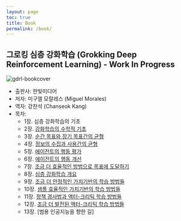 ```yaml
---
layout: page
toc: true
title: Book
permalink: /book/
---
```


## 그로킹 심층 강화학습 (Grokking Deep Reinforcement Learning) - Work In Progress

![gdrl-bookcover]({{site.baseurl}}/images/gdrl-bookcover.jpeg "Grokking Deep Reinforcement Learning" )

- 출판사: 한빛미디어
- 저자: 미구엘 모랄레스 (Miguel Morales)
- 역자: 강찬석 (Chanseok Kang)
- 목차:
  - 1장. 심층 강화학습의 기초
  - 2장. [강화학습의 수학적 기초](https://goodboychan.github.io/book/GDRL-chapter-2.html)
  - 3장. [순간 목표와 장기 목표간의 균형](https://goodboychan.github.io/book/GDRL-chapter-3.html)
  - 4장. [정보의 수집과 사용간의 균형](https://goodboychan.github.io/book/GDRL-chapter-4.html)
  - 5장. [에이전트의 행동 평가](https://goodboychan.github.io/book/GDRL-chapter-5.html)
  - 6장. [에이전트의 행동 개선](https://goodboychan.github.io/book/GDRL-chapter-6.html)
  - 7장. [조금 더 효율적인 방법으로 목표에 도달하기](https://goodboychan.github.io/book/GDRL-chapter-7.html)
  - 8장. [심층 강화학습 개요](https://goodboychan.github.io/book/GDRL-chapter-8.html)
  - 9장. [조금 더 안정적인 가치기반의 학습 방법들](https://goodboychan.github.io/book/GDRL-chapter-9.html)
  - 10장. [샘플 효율적인 가치기반의 학습 방법들](https://goodboychan.github.io/book/GDRL-chapter-10.html)
  - 11장. [정책 경사법과 액터-크리틱 학습 방법들](https://goodboychan.github.io/book/GDRL-chapter-11.html)
  - 12장. [조금 더 발전된 액터-크리틱 학습 방법들](https://goodboychan.github.io/book/GDRL-chapter-12.html)
  - 13장. [범용 인공지능을 향한 길]